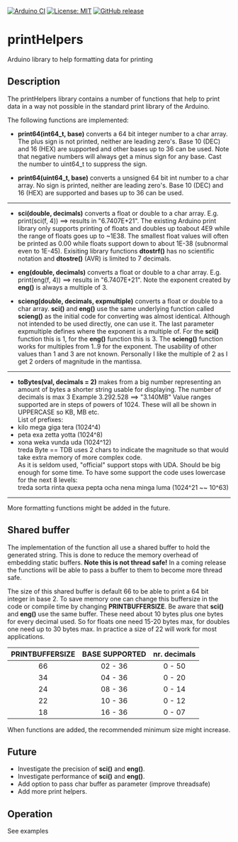 
[![Arduino CI](https://github.com/RobTillaart/printHelpers/workflows/Arduino%20CI/badge.svg)](https://github.com/marketplace/actions/arduino_ci)
[![License: MIT](https://img.shields.io/badge/license-MIT-green.svg)](https://github.com/RobTillaart/printHelpers/blob/master/LICENSE)
[![GitHub release](https://img.shields.io/github/release/RobTillaart/printHelpers.svg?maxAge=3600)](https://github.com/RobTillaart/printHelpers/releases)



# printHelpers

Arduino library to help formatting data for printing


## Description

The printHelpers library contains a number of functions that help to print 
data in a way not possible in the standard print library of the Arduino.

The following functions are implemented:

- **print64(int64_t, base)**  converts a 64 bit integer number to a char array. 
The plus sign is not printed, neither are leading zero's.
Base 10 (DEC) and 16 (HEX) are supported and other bases up to 36 can be used.
Note that negative numbers will always get a minus sign for any base.
Cast the number to uint64_t to suppress the sign.

- **print64(uint64_t, base)** converts a unsigned 64 bit int number to a char array. 
No sign is printed, neither are leading zero's. 
Base 10 (DEC) and 16 (HEX) are supported and bases up to 36 can be used.

----

- **sci(double, decimals)** converts a float or double to a char array. 
E.g. print(sci(f, 4)) ==> results in "6.7407E+21".
The existing Arduino print library only supports printing of floats and
doubles up toabout 4E9 while the range of floats goes up to ~1E38. 
The smallest float values will often be printed as 0.00 while floats 
support down to about 1E-38 (subnormal even to 1E-45). 
Exisiting library functions **dtostrf()** has no scientific notation 
and **dtostre()** (AVR) is limited to 7 decimals.

- **eng(double, decimals)** converts a float or double to a char array. 
E.g. print(eng(f, 4)) ==> results in "6.7407E+21".
Note the exponent created by **eng()** is always a multiple of 3.

- **scieng(double, decimals, expmultiple)** converts a float or double to a char array. 
**sci()** and **eng()** use the same underlying function called **scieng()** 
as the initial code for converting was almost identical.
Although not intended to be used directly, one can use it. 
The last parameter expmultiple defines where the exponent is a multiple of.
For the **sci()** function this is 1, for the **eng()** function this is 3.
The **scieng()** function works for multiples from 1..9 for the exponent.
The usability of other values than 1 and 3 are not known.
Personally I like the multiple of 2 as I get 2 orders of magnitude in the
mantissa.

----

- **toBytes(val, decimals = 2)** makes from a big number 
representing an amount of bytes a shorter string usable for displaying.
The number of decimals is max 3
    Example  3.292.528 ==> "3.140MB" 
Value ranges supported are in steps of powers of 1024. 
These will all be shown in UPPERCASE so KB, MB etc.  
List of prefixes:
- kilo mega giga tera (1024\^4)
- peta exa zetta yotta (1024\^8)
- xona weka vunda uda (1024\^12)  
treda Byte == TDB uses 2 chars to indicate the magnitude so that would 
take extra memory of more complex code.  
As it is seldom used, "official" support stops with UDA. 
Should be big enough for some time.
To have some support the code uses lowercase for the next 8 levels:  
treda sorta rinta quexa pepta ocha nena minga luma (1024\^21 ~~ 10\^63)

----

More formatting functions might be added in the future.


## Shared buffer

The implementation of the function all use a shared buffer to hold the generated string. 
This is done to reduce the memory overhead of embedding static buffers. **Note this is not thread safe!**
In a coming release the functions will be able to pass a buffer to them to become more thread safe.

The size of this shared buffer is default 66 to be able to print a 64 bit integer in base 2. 
To save memory one can change this buffersize in the code or compile time by changing **PRINTBUFFERSIZE**.
Be aware that  **sci()** and **eng()** use the same buffer. 
These need about 10 bytes plus one bytes for every decimal used.
So for floats one need 15-20 bytes max, for doubles one need up to 30 bytes max.
In practice a size of 22 will work for most applications.

| PRINTBUFFERSIZE | BASE SUPPORTED | nr. decimals |
|:----:|:----:|:----:|
| 66 | 02 - 36 | 0 - 50 |(default)
| 34 | 04 - 36 | 0 - 20 |
| 24 | 08 - 36 | 0 - 14 |
| 22 | 10 - 36 | 0 - 12 |
| 18 | 16 - 36 | 0 - 07 |

When functions are added, the recommended minimum size might increase.


## Future

- Investigate the precision of **sci()** and **eng()**.
- Investigate performance of **sci()** and **eng()**.
- Add option to pass char buffer as parameter (improve threadsafe)
- Add more print helpers. 


## Operation

See examples

